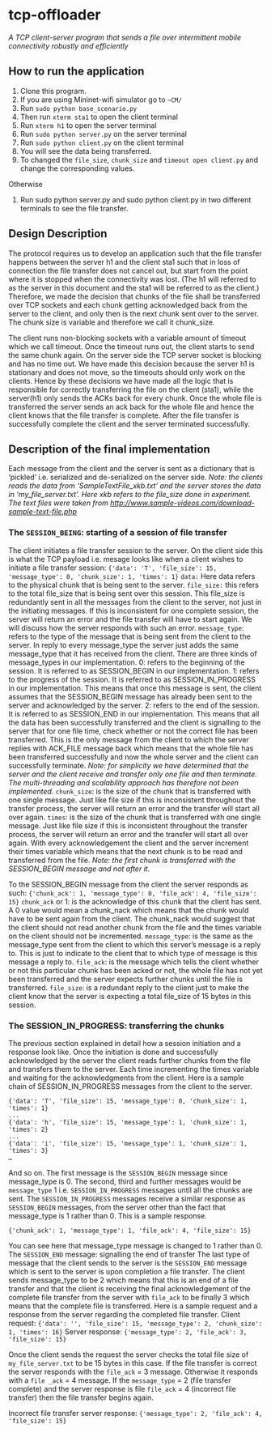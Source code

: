 # tcp-offloader
_A TCP client-server program that sends a file over intermittent mobile connectivity robustly and efficiently_

## How to run the application
1. Clone this program.
2. If you are using Mininet-wifi simulator go to `~CM/`
3. Run `sudo python base_scenario.py`
4. Then run `xterm sta1` to open the client terminal
5. Run `xterm h1` to open the server terminal
6. Run `sudo python server.py` on the server terminal
7. Run `sudo python client.py` on the client terminal
8. You will see the data being transferred.
9. To changed the `file_size`, `chunk_size` and `timeout open client.py` and change the corresponding values.

Otherwise
1. Run sudo python server.py and sudo python client.py in two different terminals to see the file transfer.

## Design Description
The protocol requires us to develop an application such that the file transfer happens between the server h1 and the client sta1 such that in loss of connection the file transfer does not cancel out, but start from the point where it is stopped when the connectivity was lost. (The h1 will referred to as the server in this document and the sta1 will be referred to as the client.)
Therefore, we made the decision that chunks of the file shall be transferred over TCP sockets and each chunk getting acknowledged back from the server to the client, and only then is the next chunk sent over to the server. The chunk size is variable and therefore we call it chunk_size. 

The client runs non-blocking sockets with a variable amount of timeout which we call timeout. Once the timeout runs out, the client starts to send the same chunk again. On the server side the TCP server socket is blocking and has no time out. We have made this decision because the server h1 is stationary and does not move, so the timeouts should only work on the clients. 
Hence by these decisions we have made all the logic that is responsible for correctly transferring the file on the client (sta1), while the server(h1) only sends the ACKs back for every chunk.
Once the whole file is transferred the server sends an ack back for the whole file and hence the client knows that the file transfer is complete. After the file transfer is successfully complete the client and the server terminated successfully.

## Description of the final implementation
Each message from the client and the server is sent as a dictionary that is ‘pickled’ i.e. serialized and de-serialized on the server side.
_Note: the clients reads the data from ‘SampleTextFile_xkb.txt’ and the server stores the data in ‘my_file_server.txt’.
Here xkb refers to the file_size done in experiment. The text files were taken from http://www.sample-videos.com/download-sample-text-file.php_

### The `SESSION_BEING`: starting of a session of file transfer
The client initiates a file transfer session to the server. On the client side this is what the TCP payload i.e. mesage looks like when a client wishes to initiate a file transfer session:
`{'data': 'T', 'file_size': 15, 'message_type': 0, 'chunk_size': 1, 'times': 1}`
`data:` Here data refers to the physical chunk that is being sent to the server.
`file_size:` this refers to the total file_size that is being sent over this session. This file_size is redundantly sent in all the messages from the client to the server, not just in the initiating messages. If this is inconsistent for one complete session, the server will return an error and the file transfer will have to start again. We will discuss how the server responds with such an error.
`message_type`: refers to the type of the message that is being sent from the client to the server. In reply to every message_type the server just adds the same message_type that it has received from the client. There are three kinds of message_types in our implementation.
    0: refers to the beginning of the session. It is referred to as SESSION_BEGIN in our implementation.
    1: refers to the progress of the session. It is referred to as SESSION_IN_PROGRESS in our implementation. This means that once this message is sent, the client assumes that the SESSION_BEGIN message has already been sent to the server and acknowledged by the server.
    2: refers to the end of the session. It is referred to as SESSION_END in our implementation. This means that all the data has been successfully transferred and the client is signalling to the server that for one file time, check whether or not the correct file has been transferred. This is the only message from the client to which the server replies with ACK_FILE message back which means that the whole file has been transferred successfully and now the whole server and the client can successfully terminate.
_Note: for simplicity we have determined that the server and the client receive and transfer only one file and then terminate. The multi-threading and scalability approach has therefore not been implemented._
`chunk_size`: is the size of the chunk that is transferred with one single message. Just like file size if this is inconsistent throughout the transfer process, the server will return an error and the transfer will start all over again.
`times`: is the size of the chunk that is transferred with one single message. Just like file size if this is inconsistent throughout the transfer process, the server will return an error and the transfer will start all over again. With every acknowledgement the client and the server increment their times variable which means that the next chunk is to be read and transferred from the file.
_Note: the first chunk is transferred with the SESSION_BEGIN message and not after it._

To the SESSION_BEGIN message from the client the server responds as such:
`{'chunk_ack': 1, 'message_type': 0, 'file_ack': 4, 'file_size': 15}`
`chunk_ack` or 1: is the acknowledge of this chunk that the client has sent. A 0 value would mean a chunk_nack which means that the chunk would have to be sent again from the client. The chunk_nack would suggest that the client should not read another chunk from the file and the times variable on the client should not be incremented.
`message_type`: is the same as the message_type sent from the client to which this server’s message is a reply to. This is just to indicate to the client that to which type of message is this message a reply to.
`file_ack`: is the message which tells the client whether or not this particular chunk has been acked or not, the whole file has not yet been transferred and the server expects further chunks until the file is transferred.
`file_size`: is a redundant reply to the client just to make the client know that the server is expecting a total file_size of 15 bytes in this session.

### The SESSION_IN_PROGRESS: transferring the chunks
The previous section explained in detail how a session initiation and a response look like. Once the initiation is done and successfully acknowledged by the server the client reads further chunks from the file and transfers them to the server. Each time incrementing the times variable and waiting for the acknowledgments from the client.
Here is a sample chain of SESSION_IN_PROGRESS messages from the client to the server.
```
{'data': 'T', 'file_size': 15, 'message_type': 0, 'chunk_size': 1, 'times': 1}
...
{'data': 'h', 'file_size': 15, 'message_type': 1, 'chunk_size': 1, 'times': 2}
...
{'data': 'i', 'file_size': 15, 'message_type': 1, 'chunk_size': 1, 'times': 3}
…
```
 
And so on. The first message is the `SESSION_BEGIN` message since message_type is 0. The second, third and further messages would be `message_type` 1 i.e. `SESSION_IN_PROGRESS` messages until all the chunks are sent. The `SESSION_IN_PROGRESS` messages receive a similar response as `SESSION_BEGIN` messages, from the server other than the fact that message_type is 1 rather than 0.
This is a sample response.
 
`{'chunk_ack': 1, 'message_type': 1, 'file_ack': 4, 'file_size': 15}`
 
You can see here that message_type message is changed to 1 rather than 0.
The `SESSION_END` message: signalling the end of transfer
The last type of message that the client sends to the server is the `SESSION_END` message which is sent to the server is upon completion a file transfer. The client sends message_type to be 2 which means that this is an end of a file transfer and that the client is receiving the final acknowledgement of the complete file transfer from the server with `file_ack` to be finally 3 which means that the complete file is transferred.
Here is a sample request and a response from the server regarding the completed file transfer.
Client request:  `{'data': '', 'file_size': 15, 'message_type': 2, 'chunk_size': 1, 'times': 16}`
Server response: `{'message_type': 2, 'file_ack': 3, 'file_size': 15}`
 
Once the client sends the request the server checks the total file size of `my_file_server.txt` to be 15 bytes in this case. If the file transfer is correct the server responds with the `file_ack` = 3 message. Otherwise it responds with a `file _ack` = 4 message. If the `message_type` = 2 (file transfer complete) and the server response is file `file_ack` = 4 (incorrect file transfer) then the file transfer begins again.
 
Incorrect file transfer server response: `{'message_type': 2, 'file_ack': 4, 'file_size': 15}`